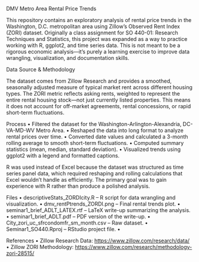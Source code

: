 DMV Metro Area Rental Price Trends

This repository contains an exploratory analysis of rental price trends in the Washington, D.C. metropolitan area using Zillow’s Observed Rent Index (ZORI) dataset. Originally a class assignment for SO 440-01: Research Techniques and Statistics, this project was expanded as a way to practice working with R, ggplot2, and time series data. This is not meant to be a rigorous economic analysis—it’s purely a learning exercise to improve data wrangling, visualization, and documentation skills.

Data Source & Methodology

The dataset comes from Zillow Research and provides a smoothed, seasonally adjusted measure of typical market rent across different housing types. The ZORI metric reflects asking rents, weighted to represent the entire rental housing stock—not just currently listed properties. This means it does not account for off-market agreements, rental concessions, or rapid short-term fluctuations.

Process
	•	Filtered the dataset for the Washington-Arlington-Alexandria, DC-VA-MD-WV Metro Area.
	•	Reshaped the data into long format to analyze rental prices over time.
	•	Converted date values and calculated a 3-month rolling average to smooth short-term fluctuations.
	•	Computed summary statistics (mean, median, standard deviation).
	•	Visualized trends using ggplot2 with a legend and formatted captions.

R was used instead of Excel because the dataset was structured as time series panel data, which required reshaping and rolling calculations that Excel wouldn’t handle as efficiently. The primary goal was to gain experience with R rather than produce a polished analysis.

Files
	•	descriptiveStats_ZORDIcity.R – R script for data wrangling and visualization.
	•	dmv_rentPtrends_ZORDI.png – Final rental trends plot.
	•	seminar1_brief_ADLT_LATEX.rtf – LaTeX write-up summarizing the analysis.
	•	seminar1_brief_ADLT.pdf – PDF version of the write-up.
	•	City_zori_uc_sfrcondomfr_sm_month.csv – Raw dataset.
	•	Seminar1_SO440.Rproj – RStudio project file.
  • 

References
	•	Zillow Research Data: https://www.zillow.com/research/data/
	•	Zillow ZORI Methodology: https://www.zillow.com/research/methodology-zori-28515/
